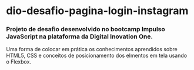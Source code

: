 # dio-desafio-pagina-login-instagram

### Projeto de desafio desenvolvido no bootcamp Impulso JavaScript na plataforma da Digital Inovation One.
Uma forma de colocar em prática os conhecimentos aprendidos sobre HTML5, CSS e conceitos de posicionamento dos elmentos em tela usando o Flexbox.
